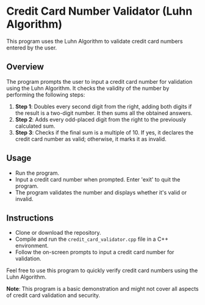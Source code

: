 # Credit Card Number Validator (Luhn Algorithm)

This program uses the Luhn Algorithm to validate credit card numbers entered by the user.

## Overview

The program prompts the user to input a credit card number for validation using the Luhn Algorithm. It checks the validity of the number by performing the following steps:

1. **Step 1**: Doubles every second digit from the right, adding both digits if the result is a two-digit number. It then sums all the obtained answers.
2. **Step 2**: Adds every odd-placed digit from the right to the previously calculated sum.
3. **Step 3**: Checks if the final sum is a multiple of 10. If yes, it declares the credit card number as valid; otherwise, it marks it as invalid.

## Usage

- Run the program.
- Input a credit card number when prompted. Enter 'exit' to quit the program.
- The program validates the number and displays whether it's valid or invalid.

## Instructions

- Clone or download the repository.
- Compile and run the `credit_card_validator.cpp` file in a C++ environment.
- Follow the on-screen prompts to input a credit card number for validation.

Feel free to use this program to quickly verify credit card numbers using the Luhn Algorithm.

**Note**: This program is a basic demonstration and might not cover all aspects of credit card validation and security.

